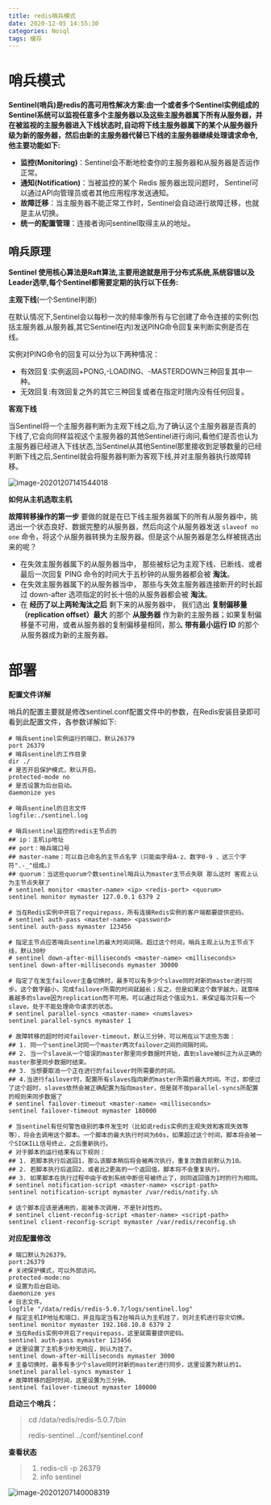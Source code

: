 ```yaml
---
title: redis哨兵模式
date: 2020-12-05 14:55:30
categories: Nosql
tags: 缓存
---
```


#   哨兵模式

**Sentinel(哨兵)是redis的高可用性解决方案:由一个或者多个Sentinel实例组成的Sentinel系统可以监视任意多个主服务器以及这些主服务器属下所有从服务器，并在被监视的主服务器进入下线状态时,自动将下线主服务器属下的某个从服务器升级为新的服务器，然后由新的主服务器代替已下线的主服务器继续处理请求命令,他主要功能如下:**

- **监控(Monitoring)**：Sentinel会不断地检查你的主服务器和从服务器是否运作正常。
- **通知(Notification)**：当被监控的某个 Redis 服务器出现问题时， Sentinel可以通过API向管理员或者其他应用程序发送通知。
- **故障迁移**：当主服务器不能正常工作时，Sentinel会自动进行故障迁移，也就是主从切换。
- **统一的配置管理**：连接者询问sentinel取得主从的地址。

##  哨兵原理

**Sentinel 使用核心算法是Raft算法,主要用途就是用于分布式系统,系统容错以及Leader选举,每个Sentinel都需要定期的执行以下任务:**

**主观下线**(一个Sentinel判断)

在默认情况下,Sentinel会以每秒一次的频率像所有与它创建了命令连接的实例(包括主服务器,从服务器,其它Sentinel在内)发送PING命令回复来判断实例是否在线。

实例对PING命令的回复可以分为以下两种情况：

- 有效回复:实例返回+PONG,-LOADING、-MASTERDOWN三种回复其中一种。
- 无效回复:有效回复之外的其它三种回复或者在指定时限内没有任何回复。



**客观下线**

当Sentinel将一个主服务器判断为主观下线之后,为了确认这个主服务器是否真的下线了,它会向同样监视这个主服务器的其他Sentinel进行询问,看他们是否也认为主服务器已经进入下线状态,当Sentinel从其他Sentinel那里接收到足够数量的已经判断下线之后,Sentinel就会将服务器判断为客观下线,并对主服务器执行故障转移。

![image-20201207141544018](https://jameslin23.gitee.io/2020/12/05/redis哨兵模式/image-20201207141544018.png)

**如何从主机选取主机**

**故障转移操作的第一步** 要做的就是在已下线主服务器属下的所有从服务器中，挑选出一个状态良好、数据完整的从服务器，然后向这个从服务器发送 `slaveof no one` 命令，将这个从服务器转换为主服务器。但是这个从服务器是怎么样被挑选出来的呢？

- 在失效主服务器属下的从服务器当中， 那些被标记为主观下线、已断线、或者最后一次回复 PING 命令的时间大于五秒钟的从服务器都会被 **淘汰**。
- 在失效主服务器属下的从服务器当中， 那些与失效主服务器连接断开的时长超过 down-after 选项指定的时长十倍的从服务器都会被 **淘汰**。
- 在 **经历了以上两轮淘汰之后** 剩下来的从服务器中， 我们选出 **复制偏移量（replication offset）最大** 的那个 **从服务器** 作为新的主服务器；如果复制偏移量不可用，或者从服务器的复制偏移量相同，那么 **带有最小运行 ID** 的那个从服务器成为新的主服务器。

#  部署

**配置文件详解**

哨兵的配置主要就是修改sentinel.conf配置文件中的参数，在Redis安装目录即可看到此配置文件，各参数详解如下:

~~~properties
# 哨兵sentinel实例运行的端口，默认26379   
port 26379 
# 哨兵sentinel的工作目录 
dir ./ 
# 是否开启保护模式，默认开启。 
protected-mode no 
# 是否设置为后台启动。 
daemonize yes 
 
# 哨兵sentinel的日志文件 
logfile:./sentinel.log 
 
# 哨兵sentinel监控的redis主节点的  
## ip：主机ip地址 
## port：哨兵端口号 
## master-name：可以自己命名的主节点名字（只能由字母A-z、数字0-9 、这三个字符".-_"组成。） 
## quorum：当这些quorum个数sentinel哨兵认为master主节点失联 那么这时 客观上认为主节点失联了   
# sentinel monitor <master-name> <ip> <redis-port> <quorum>   
sentinel monitor mymaster 127.0.0.1 6379 2 
 
# 当在Redis实例中开启了requirepass，所有连接Redis实例的客户端都要提供密码。 
# sentinel auth-pass <master-name> <password>   
sentinel auth-pass mymaster 123456   
 
# 指定主节点应答哨兵sentinel的最大时间间隔，超过这个时间，哨兵主观上认为主节点下线，默认30秒   
# sentinel down-after-milliseconds <master-name> <milliseconds> 
sentinel down-after-milliseconds mymaster 30000   
 
# 指定了在发生failover主备切换时，最多可以有多少个slave同时对新的master进行同步。这个数字越小，完成failover所需的时间就越长；反之，但是如果这个数字越大，就意味着越多的slave因为replication而不可用。可以通过将这个值设为1，来保证每次只有一个slave，处于不能处理命令请求的状态。 
# sentinel parallel-syncs <master-name> <numslaves> 
sentinel parallel-syncs mymaster 1   
 
# 故障转移的超时时间failover-timeout，默认三分钟，可以用在以下这些方面： 
## 1. 同一个sentinel对同一个master两次failover之间的间隔时间。   
## 2. 当一个slave从一个错误的master那里同步数据时开始，直到slave被纠正为从正确的master那里同步数据时结束。   
## 3. 当想要取消一个正在进行的failover时所需要的时间。 
## 4.当进行failover时，配置所有slaves指向新的master所需的最大时间。不过，即使过了这个超时，slaves依然会被正确配置为指向master，但是就不按parallel-syncs所配置的规则来同步数据了 
# sentinel failover-timeout <master-name> <milliseconds>   
sentinel failover-timeout mymaster 180000 
 
# 当sentinel有任何警告级别的事件发生时（比如说redis实例的主观失效和客观失效等等），将会去调用这个脚本。一个脚本的最大执行时间为60s，如果超过这个时间，脚本将会被一个SIGKILL信号终止，之后重新执行。 
# 对于脚本的运行结果有以下规则：   
## 1. 若脚本执行后返回1，那么该脚本稍后将会被再次执行，重复次数目前默认为10。 
## 2. 若脚本执行后返回2，或者比2更高的一个返回值，脚本将不会重复执行。   
## 3. 如果脚本在执行过程中由于收到系统中断信号被终止了，则同返回值为1时的行为相同。 
# sentinel notification-script <master-name> <script-path>   
sentinel notification-script mymaster /var/redis/notify.sh 
 
# 这个脚本应该是通用的，能被多次调用，不是针对性的。 
# sentinel client-reconfig-script <master-name> <script-path> 
sentinel client-reconfig-script mymaster /var/redis/reconfig.sh 
~~~

**对应配置修改**

~~~properties
# 端口默认为26379。 
port:26379 
# 关闭保护模式，可以外部访问。 
protected-mode:no 
# 设置为后台启动。 
daemonize yes 
# 日志文件。 
logfile "/data/redis/redis-5.0.7/logs/sentinel.log"
# 指定主机IP地址和端口，并且指定当有2台哨兵认为主机挂了，则对主机进行容灾切换。 
sentinel monitor mymaster 192.168.10.8 6379 2 
# 当在Redis实例中开启了requirepass，这里就需要提供密码。 
sentinel auth-pass mymaster 123456 
# 这里设置了主机多少秒无响应，则认为挂了。 
sentinel down-after-milliseconds mymaster 3000 
# 主备切换时，最多有多少个slave同时对新的master进行同步，这里设置为默认的1。 
snetinel parallel-syncs mymaster 1 
# 故障转移的超时时间，这里设置为三分钟。 
sentinel failover-timeout mymaster 180000 
~~~

**启动三个哨兵：**

> cd /data/redis/redis-5.0.7/bin
>
> redis-sentinel  ../conf/sentinel.conf 

**查看状态**

> 1. redis-cli -p 26379 
> 2. info sentinel 



![image-20201207140008319](https://jameslin23.gitee.io/2020/12/05/redis哨兵模式/image-20201207140008319.png)